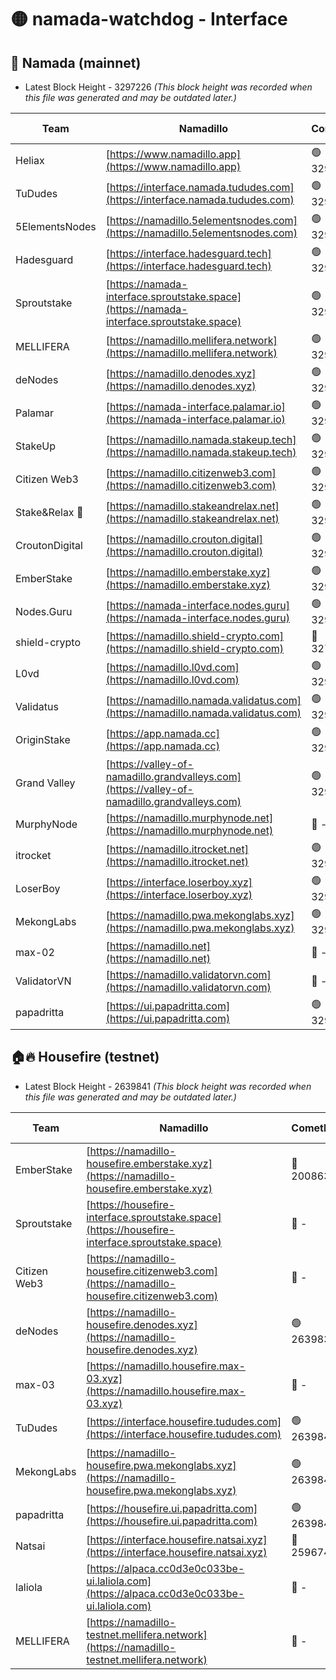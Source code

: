 # 🟡 namada-watchdog - Interface

## 🚀 Namada (mainnet)
- Latest Block Height - 3297226 *(This block height was recorded when this file was generated and may be outdated later.)*

| Team | Namadillo | CometBFT | Indexer | MASP Indexer |
|-|-|-|-|-|
| Heliax | [https://www.namadillo.app](https://www.namadillo.app) | 🟢 3297198 | 🟢 3297198 | 🟢 3297198 |
| TuDudes | [https://interface.namada.tududes.com](https://interface.namada.tududes.com) | 🟢 3297198 | 🟢 3297198 | 🟢 3297198 |
| 5ElementsNodes | [https://namadillo.5elementsnodes.com](https://namadillo.5elementsnodes.com) | 🟢 3297199 | 🟢 3297199 | 🟢 3297198 |
| Hadesguard | [https://interface.hadesguard.tech](https://interface.hadesguard.tech) | 🟢 3297200 | 🟢 3297199 | 🟢 3297199 |
| Sproutstake | [https://namada-interface.sproutstake.space](https://namada-interface.sproutstake.space) | 🟢 3297200 | 🟢 3297200 | 🟢 3297200 |
| MELLIFERA | [https://namadillo.mellifera.network](https://namadillo.mellifera.network) | 🟢 3297202 | 🟢 3297202 | 🟢 3297202 |
| deNodes | [https://namadillo.denodes.xyz](https://namadillo.denodes.xyz) | 🟢 3297203 | 🟢 3297202 | 🟢 3297203 |
| Palamar | [https://namada-interface.palamar.io](https://namada-interface.palamar.io) | 🟢 3297203 | 🟢 3297203 | 🟢 3297203 |
| StakeUp | [https://namadillo.namada.stakeup.tech](https://namadillo.namada.stakeup.tech) | 🟢 3297204 | 🟢 3297204 | 🟢 3297204 |
| Citizen Web3 | [https://namadillo.citizenweb3.com](https://namadillo.citizenweb3.com) | 🟢 3297205 | 🟢 3297204 | 🟢 3297205 |
| Stake&Relax 🦥 | [https://namadillo.stakeandrelax.net](https://namadillo.stakeandrelax.net) | 🟢 3297206 | 🟢 3297206 | 🟢 3297206 |
| CroutonDigital | [https://namadillo.crouton.digital](https://namadillo.crouton.digital) | 🟢 3297206 | 🟢 3297206 | 🟢 3297207 |
| EmberStake | [https://namadillo.emberstake.xyz](https://namadillo.emberstake.xyz) | 🟢 3297207 | 🟢 3297207 | 🟢 3297207 |
| Nodes.Guru | [https://namada-interface.nodes.guru](https://namada-interface.nodes.guru) | 🟢 3297208 | 🟢 3297208 | 🟢 3297208 |
| shield-crypto | [https://namadillo.shield-crypto.com](https://namadillo.shield-crypto.com) | 🔴 3276251 | 🔴 - | 🔴 - |
| L0vd | [https://namadillo.l0vd.com](https://namadillo.l0vd.com) | 🟢 3297214 | 🟢 3297213 | 🟢 3297214 |
| Validatus | [https://namadillo.namada.validatus.com](https://namadillo.namada.validatus.com) | 🟢 3297215 | 🟢 3297215 | 🟢 3297215 |
| OriginStake | [https://app.namada.cc](https://app.namada.cc) | 🟢 3297216 | 🟢 3297216 | 🟢 3297215 |
| Grand Valley | [https://valley-of-namadillo.grandvalleys.com](https://valley-of-namadillo.grandvalleys.com) | 🟢 3297216 | 🟢 3297216 | 🟢 3297216 |
| MurphyNode | [https://namadillo.murphynode.net](https://namadillo.murphynode.net) | 🔴 - | 🔴 - | 🔴 - |
| itrocket | [https://namadillo.itrocket.net](https://namadillo.itrocket.net) | 🟢 3297219 | 🟢 3297219 | 🟢 3297219 |
| LoserBoy | [https://interface.loserboy.xyz](https://interface.loserboy.xyz) | 🟢 3297220 | 🟢 3297220 | 🟢 3297219 |
| MekongLabs | [https://namadillo.pwa.mekonglabs.xyz](https://namadillo.pwa.mekonglabs.xyz) | 🟢 3297221 | 🟢 3297220 | 🟢 3297220 |
| max-02 | [https://namadillo.net](https://namadillo.net) | 🔴 - | 🔴 - | 🔴 - |
| ValidatorVN | [https://namadillo.validatorvn.com](https://namadillo.validatorvn.com) | 🔴 - | 🔴 - | 🔴 - |
| papadritta | [https://ui.papadritta.com](https://ui.papadritta.com) | 🟢 3297226 | 🟢 3297226 | 🟢 3297226 |

## 🏠🔥 Housefire (testnet)
- Latest Block Height - 2639841 *(This block height was recorded when this file was generated and may be outdated later.)*

| Team | Namadillo | CometBFT | Indexer | MASP Indexer |
|-|-|-|-|-|
| EmberStake | [https://namadillo-housefire.emberstake.xyz](https://namadillo-housefire.emberstake.xyz) | 🔴 2008636 | 🔴 - | 🔴 - |
| Sproutstake | [https://housefire-interface.sproutstake.space](https://housefire-interface.sproutstake.space) | 🔴 - | 🔴 - | 🔴 - |
| Citizen Web3 | [https://namadillo-housefire.citizenweb3.com](https://namadillo-housefire.citizenweb3.com) | 🔴 - | 🔴 - | 🔴 - |
| deNodes | [https://namadillo-housefire.denodes.xyz](https://namadillo-housefire.denodes.xyz) | 🟢 2639831 | 🟢 2639831 | 🟢 2639831 |
| max-03 | [https://namadillo.housefire.max-03.xyz](https://namadillo.housefire.max-03.xyz) | 🔴 - | 🔴 - | 🔴 - |
| TuDudes | [https://interface.housefire.tududes.com](https://interface.housefire.tududes.com) | 🟢 2639840 | 🟢 2639840 | 🟢 2639840 |
| MekongLabs | [https://namadillo-housefire.pwa.mekonglabs.xyz](https://namadillo-housefire.pwa.mekonglabs.xyz) | 🟢 2639840 | 🟢 2639840 | 🟢 2639840 |
| papadritta | [https://housefire.ui.papadritta.com](https://housefire.ui.papadritta.com) | 🟢 2639841 | 🟢 2639841 | 🟢 2639841 |
| Natsai | [https://interface.housefire.natsai.xyz](https://interface.housefire.natsai.xyz) | 🔴 2596741 | 🔴 2596741 | 🔴 2596741 |
| laliola | [https://alpaca.cc0d3e0c033be-ui.laliola.com](https://alpaca.cc0d3e0c033be-ui.laliola.com) | 🔴 - | 🔴 - | 🔴 - |
| MELLIFERA | [https://namadillo-testnet.mellifera.network](https://namadillo-testnet.mellifera.network) | 🔴 - | 🟢 2639844 | 🔴 2607259 |

